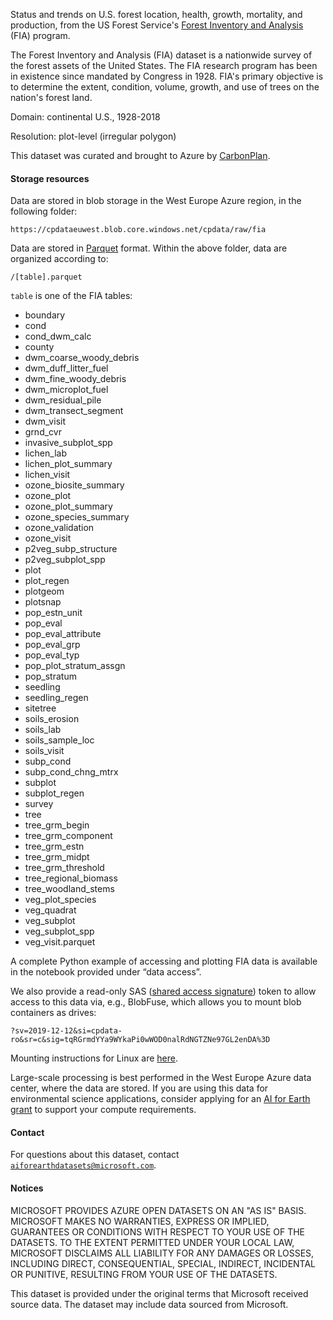 Status and trends on U.S. forest location, health, growth, mortality, and production, from the US Forest Service's  [Forest Inventory and Analysis](https://www.fia.fs.fed.us/) (FIA) program.  

The Forest Inventory and Analysis (FIA) dataset is a nationwide survey of the forest assets of the United States. The FIA research program has been in existence since mandated by Congress in 1928. FIA's primary objective is to determine the extent, condition, volume, growth, and use of trees on the nation's forest land.

Domain: continental U.S., 1928-2018

Resolution: plot-level (irregular polygon)

This dataset was curated and brought to Azure by [CarbonPlan](https://carbonplan.org/).


#### Storage resources

Data are stored in blob storage in the West Europe Azure region, in the following folder:

`https://cpdataeuwest.blob.core.windows.net/cpdata/raw/fia`

Data are stored in [Parquet](https://parquet.apache.org/) format.  Within the above folder, data are organized according to:

`/[table].parquet`

`table` is one of the FIA tables:

- boundary
- cond
- cond_dwm_calc
- county
- dwm_coarse_woody_debris
- dwm_duff_litter_fuel
- dwm_fine_woody_debris
- dwm_microplot_fuel
- dwm_residual_pile
- dwm_transect_segment
- dwm_visit
- grnd_cvr
- invasive_subplot_spp
- lichen_lab
- lichen_plot_summary
- lichen_visit
- ozone_biosite_summary
- ozone_plot
- ozone_plot_summary
- ozone_species_summary
- ozone_validation
- ozone_visit
- p2veg_subp_structure
- p2veg_subplot_spp
- plot
- plot_regen
- plotgeom
- plotsnap
- pop_estn_unit
- pop_eval
- pop_eval_attribute
- pop_eval_grp
- pop_eval_typ
- pop_plot_stratum_assgn
- pop_stratum
- seedling
- seedling_regen
- sitetree
- soils_erosion
- soils_lab
- soils_sample_loc
- soils_visit
- subp_cond
- subp_cond_chng_mtrx
- subplot
- subplot_regen
- survey
- tree
- tree_grm_begin
- tree_grm_component
- tree_grm_estn
- tree_grm_midpt
- tree_grm_threshold
- tree_regional_biomass
- tree_woodland_stems
- veg_plot_species
- veg_quadrat
- veg_subplot
- veg_subplot_spp
- veg_visit.parquet

A complete Python example of accessing and plotting FIA data is available in the notebook provided under &ldquo;data access&rdquo;.

We also provide a read-only SAS (<a href="https://docs.microsoft.com/en-us/azure/storage/common/storage-sas-overview">shared access signature</a>) token to allow access to this data via, e.g., BlobFuse, which allows you to mount blob containers as drives:

`?sv=2019-12-12&si=cpdata-ro&sr=c&sig=tqRGrmdYYa9WYkaPi0wWOD0nalRdNGTZNe97GL2enDA%3D`

Mounting instructions for Linux are [here](https://docs.microsoft.com/en-us/azure/storage/blobs/storage-how-to-mount-container-linux).

Large-scale processing is best performed in the West Europe Azure data center, where the data are stored.  If you are using this data for environmental science applications, consider applying for an [AI for Earth grant](http://aka.ms/ai4egrants) to support your compute requirements.


#### Contact

For questions about this dataset, contact [`aiforearthdatasets@microsoft.com`](mailto:aiforearthdatasets@microsoft.com?subject=fia%20question).


#### Notices

MICROSOFT PROVIDES AZURE OPEN DATASETS ON AN "AS IS" BASIS. MICROSOFT MAKES NO WARRANTIES, EXPRESS OR IMPLIED, GUARANTEES OR CONDITIONS WITH RESPECT TO YOUR USE OF THE DATASETS. TO THE EXTENT PERMITTED UNDER YOUR LOCAL LAW, MICROSOFT DISCLAIMS ALL LIABILITY FOR ANY DAMAGES OR LOSSES, INCLUDING DIRECT, CONSEQUENTIAL, SPECIAL, INDIRECT, INCIDENTAL OR PUNITIVE, RESULTING FROM YOUR USE OF THE DATASETS. 

This dataset is provided under the original terms that Microsoft received source data. The dataset may include data sourced from Microsoft.
